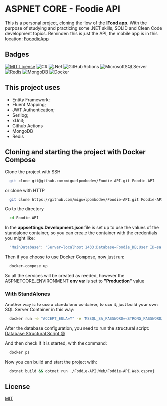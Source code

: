
# ASPNET CORE - Foodie API

This is a personal project, cloning the flow of the [**IFood app**](https://www.ifood.com.br/). With the purpose of studying and practicing some .NET skills, SOLID and Clean Code development topics.
Reminder: this is just the API, the mobile app is in this location: [FooodieApp](https://github.com/miguelpombodev/foodie-app-expo)
## Badges

[![MIT License](https://img.shields.io/badge/License-MIT-green.svg?style=for-the-badge)](https://choosealicense.com/licenses/mit/)
![C#](https://img.shields.io/badge/c%23-%23239120.svg?style=for-the-badge&logo=csharp&logoColor=white)
![.Net](https://img.shields.io/badge/.NET-5C2D91?style=for-the-badge&logo=.net&logoColor=white)
![GitHub Actions](https://img.shields.io/badge/github%20actions-%232671E5.svg?style=for-the-badge&logo=githubactions&logoColor=white)
![MicrosoftSQLServer](https://img.shields.io/badge/Microsoft%20SQL%20Server-CC2927?style=for-the-badge&logo=microsoft%20sql%20server&logoColor=white)
![Redis](https://img.shields.io/badge/redis-%23DD0031.svg?style=for-the-badge&logo=redis&logoColor=white)
![MongoDB](https://img.shields.io/badge/MongoDB-%234ea94b.svg?style=for-the-badge&logo=mongodb&logoColor=white)
![Docker](https://img.shields.io/badge/docker-%230db7ed.svg?style=for-the-badge&logo=docker&logoColor=white)

## This project uses

- Entity Framework;
- Fluent Mapping; 
- JWT Authentication;
- Serilog;
- xUnit;
- Github Actions
- MongoDB
- Redis

## Cloning and starting the project with Docker Compose
Clone the project with SSH
```bash
  git clone git@github.com:miguelpombodev/Foodie-API.git Foodie-API
```
or clone with HTTP

```bash
  git clone https://github.com/miguelpombodev/Foodie-API.git Foodie-API
```

Go to the directory

```bash
  cd Foodie-API
```

In the **appsettings.Development.json** file is set up to use the values of the standalone container, so you can create the container with the credentials you might like:
```bash
  "MainDatabase": "Server=localhost,1433;Database=Foodie_DB;User ID=sa;Password='<YOUR_PASSWORD>';TrustServerCertificate=true"
```

Then if you choose to use Docker Compose, now just run:
```bash
  docker-compose up
```
So all the services will be created as needed, however the ASPNETCORE_ENVIRONMENT __env var__ is set to **"Production"** value

### With StandAlones
Another way is to use a standalone container, to use it, just build your own SQL Server Container in this way:
```bash
  docker run -e "ACCEPT_EULA=Y" -e "MSSQL_SA_PASSWORD=<STRONG_PASSWORD>" -p 1433:1433 -d --name <CONTAINER_NAME> mcr.microsoft.com/mssql/server:2022-latest
```
After the database configuration, you need to run the structural script:
[Database Structural Script 😄](https://github.com/miguelpombodev/Database-scripts/blob/main/SQL%20Server/Foodie_API_Script.sql)

And then check if it is started, with the command:
```bash
  docker ps 
```

Now you can build and start the project with:
```bash
  dotnet build && dotnet run ./Foddie-API.Web/Foddie-API.Web.csproj
```

## License
[MIT](https://choosealicense.com/licenses/mit/)

